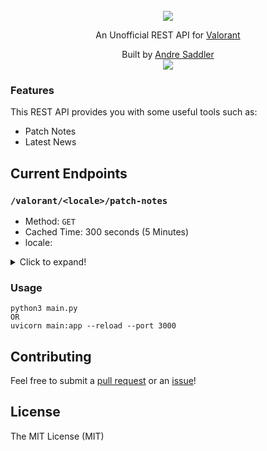 <div id="top"></div>

<br />
<div align="center">
<img src="https://static.wikia.nocookie.net/valorant/images/e/e6/Site-logo.png/revision/latest/scale-to-width-down/85?cb=20210620062038"/>

An Unofficial REST API for <a href="https://playvalorant.com/">Valorant</a>


Built by <a href="https://github.com/axsddlr">Andre Saddler</a>
</br>
  <a href="https://heroku.com/deploy">
    <img src="https://www.herokucdn.com/deploy/button.png">
  </a>

</div>

### Features
This REST API provides you with some useful tools such as:
- Patch Notes
- Latest News

## Current Endpoints

### `/valorant/<locale>/patch-notes`

- Method: `GET`
- Cached Time: 300 seconds (5 Minutes)
- locale: 
<details>
  <summary>Click to expand!</summary>

      ar_AE
      de_DE 
      en_US 
      es_ES 
      es_MX 
      fr_FR 
      id_ID 
      it_IT 
      ja_JP 
      ko_KR 
      pl_PL 
      pt_BR 
      ru_RU 
      th_TH 
      tr_TR 
      vi_VN 
      zh_TW     
</details>



### Usage

```
python3 main.py
OR 
uvicorn main:app --reload --port 3000
```

## Contributing

Feel free to submit a [pull request](https://github.com/rehkloos/vlrggapi/pull/new/master) or an [issue](https://github.com/rehkloos/vlrggapi/issues/new)!

## License

The MIT License (MIT)